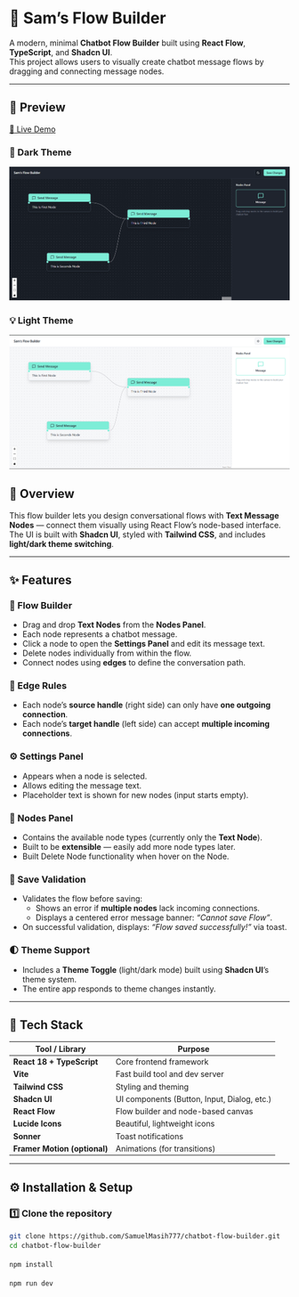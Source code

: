 # 💬 Sam’s Flow Builder

A modern, minimal **Chatbot Flow Builder** built using **React Flow**, **TypeScript**, and **Shadcn UI**.  
This project allows users to visually create chatbot message flows by dragging and connecting message nodes.

---

## 🚀 Preview 
[🔗 Live Demo](https://chatbot-flow-builder-theta-livid.vercel.app/)

### 🌙 Dark Theme
![Dark Theme Screenshot](public/builder-dark.png)

### 💡 Light Theme
![Light Theme Screenshot](public/builder-light.png)

## 🚀 Overview

This flow builder lets you design conversational flows with **Text Message Nodes** — connect them visually using React Flow’s node-based interface.  
The UI is built with **Shadcn UI**, styled with **Tailwind CSS**, and includes **light/dark theme switching**.

---

## ✨ Features

### 🧩 Flow Builder
- Drag and drop **Text Nodes** from the **Nodes Panel**.
- Each node represents a chatbot message.
- Click a node to open the **Settings Panel** and edit its message text.
- Delete nodes individually from within the flow.
- Connect nodes using **edges** to define the conversation path.

### 🔗 Edge Rules
- Each node’s **source handle** (right side) can only have **one outgoing connection**.
- Each node’s **target handle** (left side) can accept **multiple incoming connections**.

### ⚙️ Settings Panel
- Appears when a node is selected.
- Allows editing the message text.
- Placeholder text is shown for new nodes (input starts empty).

### 🧱 Nodes Panel
- Contains the available node types (currently only the **Text Node**).
- Built to be **extensible** — easily add more node types later.
- Built Delete Node functionality when hover on the Node.

### 💾 Save Validation
- Validates the flow before saving:
  - Shows an error if **multiple nodes** lack incoming connections.
  - Displays a centered error message banner: *“Cannot save Flow”*.
- On successful validation, displays: *“Flow saved successfully!”* via toast.

### 🌓 Theme Support
- Includes a **Theme Toggle** (light/dark mode) built using **Shadcn UI**’s theme system.
- The entire app responds to theme changes instantly.

---

## 🧠 Tech Stack

| Tool / Library | Purpose |
|----------------|----------|
| **React 18 + TypeScript** | Core frontend framework |
| **Vite** | Fast build tool and dev server |
| **Tailwind CSS** | Styling and theming |
| **Shadcn UI** | UI components (Button, Input, Dialog, etc.) |
| **React Flow** | Flow builder and node-based canvas |
| **Lucide Icons** | Beautiful, lightweight icons |
| **Sonner** | Toast notifications |
| **Framer Motion (optional)** | Animations (for transitions) |

---

## ⚙️ Installation & Setup

### 1️⃣ Clone the repository
```bash
git clone https://github.com/SamuelMasih777/chatbot-flow-builder.git
cd chatbot-flow-builder

npm install 

npm run dev

